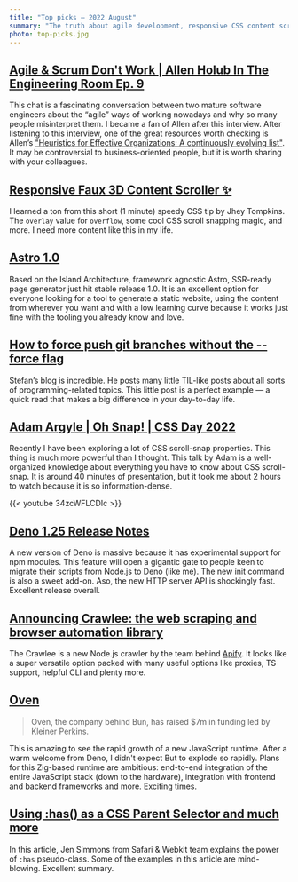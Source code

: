 ```yaml
---
title: "Top picks — 2022 August"
summary: "The truth about agile development, responsive CSS content scrollers, Astro 1.0, git force trick, CSS scroll snapping demystified, the sick release of Deno, new crawler on Node.js ecosystem, Bun is growing and more…"
photo: top-picks.jpg
---
```


## [Agile & Scrum Don't Work | Allen Holub In The Engineering Room Ep. 9](https://youtu.be/hxXmTnb3mFU)

This chat is a fascinating conversation between two mature software engineers about the “agile” ways of working nowadays and why so many people misinterpret them. I became a fan of Allen after this interview. After listening to this interview, one of the great resources worth checking is Allen’s ["Heuristics for Effective Organizations: A continuously evolving list"](https://holub.com/heuristics/). It may be controversial to business-oriented people, but it is worth sharing with your colleagues.

## [Responsive Faux 3D Content Scroller ✨](https://twitter.com/jh3yy/status/1554310426682281988)

I learned a ton from this short (1 minute) speedy CSS tip by Jhey Tompkins. The `overlay` value for `overflow`, some cool CSS scroll snapping magic, and more. I need more content like this in my life.

## [Astro 1.0](https://astro.build/blog/astro-1/)

Based on the Island Architecture, framework agnostic Astro, SSR-ready page generator just hit stable release 1.0. It is an excellent option for everyone looking for a tool to generate a static website, using the content from wherever you want and with a low learning curve because it works just fine with the tooling you already know and love.

## [How to force push git branches without the --force flag](https://www.stefanjudis.com/today-i-learned/how-to-force-push-git-branches-without-the-force-flag/)

Stefan’s blog is incredible. He posts many little TIL-like posts about all sorts of programming-related topics. This little post is a perfect example — a quick read that makes a big difference in your day-to-day life.

## [Adam Argyle | Oh Snap! | CSS Day 2022](https://youtu.be/34zcWFLCDIc)

Recently I have been exploring a lot of CSS scroll-snap properties. This thing is much more powerful than I thought. This talk by Adam is a well-organized knowledge about everything you have to know about CSS scroll-snap. It is around 40 minutes of presentation, but it took me about 2 hours to watch because it is so information-dense.

{{< youtube 34zcWFLCDIc >}}

## [Deno 1.25 Release Notes](https://deno.com/blog/v1.25)

A new version of Deno is massive because it has experimental support for npm modules. This feature will open a gigantic gate to people keen to migrate their scripts from Node.js to Deno (like me). The new init command is also a sweet add-on. Aso, the new HTTP server API is shockingly fast. Excellent release overall.

## [Announcing Crawlee: the web scraping and browser automation library](https://blog.apify.com/announcing-crawlee-the-web-scraping-and-browser-automation-library/)

The Crawlee is a new Node.js crawler by the team behind [Apify](https://apify.com). It looks like a super versatile option packed with many useful options like proxies, TS support, helpful CLI and plenty more.

## [Oven](https://oven.sh/)

> Oven, the company behind Bun, has raised $7m in funding led by Kleiner Perkins.

This is amazing to see the rapid growth of a new JavaScript runtime. After a warm welcome from Deno, I didn't expect But to explode so rapidly. Plans for this Zig-based runtime are ambitious: end-to-end integration of the entire JavaScript stack (down to the hardware), integration with frontend and backend frameworks and more. Exciting times.

## [Using :has() as a CSS Parent Selector and much more](https://webkit.org/blog/13096/css-has-pseudo-class/)

In this article, Jen Simmons from Safari & Webkit team explains the power of `:has` pseudo-class. Some of the examples in this article are mind-blowing. Excellent summary.

